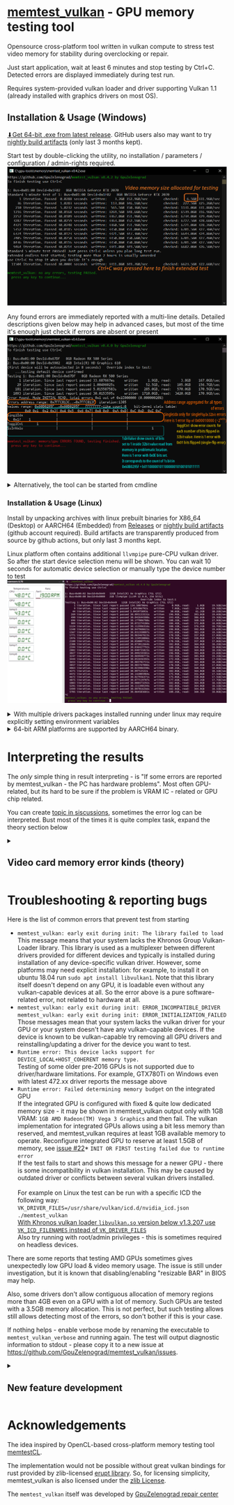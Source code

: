# [memtest_vulkan](https://github.com/GpuZelenograd/memtest_vulkan/blob/main/Readme.md) - GPU memory testing tool

Opensource cross-platform tool written in vulkan compute to stress test video memory for stability during overclocking or repair.

Just start application, wait at least 6 minutes and stop testing by Ctrl+C. Detected errors are displayed immediately during test run.

Requires system-provided vulkan loader and driver supporting Vulkan 1.1 (already installed with graphics drivers on most OS).

## Installation & Usage (Windows)

[⬇Get 64-bit .exe from latest release](https://github.com//GpuZelenograd/memtest_vulkan/releases#user-content-Downloads). GitHub users also may want to try [nightly build artifacts](https://github.com/GpuZelenograd/memtest_vulkan/actions) (only last 3 months kept).

Start test by double-clicking the utility, no installation / parameters / configuration / admin-rights required.
![WindowsScreenshot](.github/memtest_vulkan_windows_rtx2070.png)

Any found errors are immediately reported with a multi-line details. Detailed descriptions given below may help in advanced cases, but most of the time it's enough just check if errors are absent or present
<a id="errors_screenshot">![ErrorsScreenshot](.github/memtest_vulkan_windows_rx580.png)</a>


<details><summary>
Alternatively, the tool can be started from cmdline
</summary>
<pre>
C:\gpu-tools\memory>memtest_vulkan.exe
https://github.com/GpuZelenograd/memtest_vulkan v0.3.0 by GpuZelenograd
To finish testing use Ctrl+C

1: Bus=0x00:00 DevId=0x9A49   8GB Intel(R) Iris(R) Xe Graphics
Testing 1: Bus=0x00:00 DevId=0x9A49   8GB Intel(R) Iris(R) Xe Graphics
      1 iteration. Since last report passed 271.3561ms      written     1.8GB, read:     3.5GB     19.3GB/sec
      5 iteration. Since last report passed 1.0910091s      written     7.0GB, read:    14.0GB     19.2GB/sec
     42 iteration. Since last report passed 10.2049349s     written    64.8GB, read:   129.5GB     19.0GB/sec
    409 iteration. Since last report passed 100.2136744s    written   642.2GB, read:  1284.5GB     19.2GB/sec
    791 iteration. Since last report passed 100.0165577s    written   668.5GB, read:  1337.0GB     20.1GB/sec
   1173 iteration. Since last report passed 100.1249672s    written   668.5GB, read:  1337.0GB     20.0GB/sec
   1551 iteration. Since last report passed 100.0042873s    written   661.5GB, read:  1323.0GB     19.8GB/sec
(Ctrl-C pressed)
memtest_vulkan: no any errors, testing PASSed.
  press any key to continue...
</pre>
</details>

### Installation & Usage (Linux)

Install by unpacking archives with linux prebuilt binaries for X86_64 (Desktop) or AARCH64 (Embedded) from 
[Releases](https://github.com//GpuZelenograd/memtest_vulkan/releases#user-content-Downloads) or [nightly build artifacts](https://github.com/GpuZelenograd/memtest_vulkan/actions) (github account required). Build artifacts are transparently produced from source by github actions, but only last 3 months kept.


Linux platform often contains additional `llvmpipe` pure-CPU vulkan driver. So after the start device selection menu will be shown. You can wait 10 seconds for automatic device selection or manually type the device number to test
![LinuxScreenshot](.github/linux-laptop-igpu.png)


<details><summary>With multiple drivers packages installed running under linux may require explicitly setting environment variables
</summary>
The details & reasons about the variables are discussed in [troubleshooting section](#troubleshooting), here are only execution examples
<pre>
[user@host ~]$ VK_DRIVER_FILES=/usr/share/vulkan/icd.d/nvidia_icd.json ./memtest_vulkan
https://github.com/GpuZelenograd/memtest_vulkan v0.3.0 by GpuZelenograd
To finish testing use Ctrl+C

1: Bus=0x01:00 DevId=0x2204   24GB NVIDIA GeForce RTX 3090
Testing 1: Bus=0x01:00 DevId=0x2204   24GB NVIDIA GeForce RTX 3090
      1 iteration. Since last report passed 56.112854ms     written    19.5GB, read:    22.8GB    752.9GB/sec
     19 iteration. Since last report passed 1.011701765s    written   351.0GB, read:   409.5GB    751.7GB/sec
    199 iteration. Since last report passed 10.050222094s   written  3510.0GB, read:  4095.0GB    756.7GB/sec
   1954 iteration. Since last report passed 100.004113065s  written 34222.5GB, read: 39926.2GB    741.5GB/sec
^C
memtest_vulkan: no any errors, testing PASSed.
  press any key to continue...
</pre>

Example run with a single-wire/singe-bit error
<pre>
[user@host ~]$ ./memtest_vulkan
https://github.com/GpuZelenograd/memtest_vulkan v0.3.0 by GpuZelenograd
To finish testing use Ctrl+C

1: Bus=0x01:00 DevId=0x1B87   8GB NVIDIA P104-100
Testing 1: Bus=0x01:00 DevId=0x1B87   8GB NVIDIA P104-100
      1 iteration. Since last report passed 52.20479ms      written     3.8GB, read:     7.5GB    215.5GB/sec
     21 iteration. Since last report passed 1.0515038s      written    75.0GB, read:   150.0GB    214.0GB/sec
    216 iteration. Since last report passed 10.021230569s   written   731.2GB, read:  1462.5GB    218.9GB/sec
   2125 iteration. Since last report passed 100.010942973s  written  7158.8GB, read: 14317.5GB    214.7GB/sec
Error found. Mode NEXT_RE_READ, total errors 0x3C7EC3 out of 0x3C000000 (0.39384872%)
Errors address range: 0x9D66148C..=0xDCD3036B  deatils:
         0x0 0x1  0x2 0x3| 0x4 0x5  0x6 0x7| 0x8 0x9  0xA 0xB| 0xC 0xD  0xE 0xF
Err1BIdx                 |      1m         |                 |                 
   0x1?                  |      1m         |                 |                 
ErrBiCnt      3m 820k    |                 |                 |                 
MemBiCnt            1   2|  32 249 13645067| 15k 39k  81k142k|219k308k 398k468k
   0x1? 506k502k 448k353k|239k134k  63k 25k|79792113  310  43|   5        1    
actual_ff: 0 actual_max: 0xFFFFFFB7 actual_min: 0x00000730 done_iter_or_err:4294967295 iter:1 calc_param 0x00100107
Error found. Mode INITIAL_READ, total errors 0x7E0C6E out of 0x3C000000 (0.82062860%)
Errors address range: 0x11640B6C4..=0x1DFFFEFFF  deatils:
         0x0 0x1  0x2 0x3| 0x4 0x5  0x6 0x7| 0x8 0x9  0xA 0xB| 0xC 0xD  0xE 0xF
Err1BIdx                 |      3m         |                 |                 
   0x1?                  |      3m         |                 |                 
ErrBiCnt      6m   1m    |                 |      51    3 598|  302573   824924
   0x1?  1084402   772471|  22 878    7 152|   1   4    1    |                 
MemBiCnt                7|  43 285 15296317| 19k 50k 107k200k|326k483k 653k817k
   0x1? 949k  1m 999k886k|704k493k 297k149k| 62k 20k 57931263| 185  21    1    
actual_ff: 0 actual_max: 0xFFFFFF46 actual_min: 0x000000B0 done_iter_or_err:4294967295 iter:2160 calc_param 0x8708AB91
Runtime error: ERROR_DEVICE_LOST while getting () in context wait_for_fences
</pre>
...hangs in-kernel due to driver
</details>

<details><summary>
64-bit ARM platforms are supported by AARCH64 binary.
</summary>

Example run on NVIDIA Jetson
<pre>
jetson-nx-alpha :: ~ » ./memtest_vulkan
https://github.com/GpuZelenograd/memtest_vulkan v0.3.0 by GpuZelenograd
To finish testing use Ctrl+C

1: Bus=0x00:00 DevId=0xA5BA03D7   8GB NVIDIA Tegra Xavier (nvgpu)
Testing 1: Bus=0x00:00 DevId=0xA5BA03D7   8GB NVIDIA Tegra Xavier (nvgpu)
      1 iteration. Since last report passed 163.678336ms    written     2.4GB, read:     4.8GB     43.5GB/sec
      7 iteration. Since last report passed 1.045756448s    written    14.2GB, read:    28.5GB     40.9GB/sec
     61 iteration. Since last report passed 10.06722992s    written   128.2GB, read:   256.5GB     38.2GB/sec
    593 iteration. Since last report passed 100.063183744s  written  1263.5GB, read:  2527.0GB     37.9GB/sec
   1121 iteration. Since last report passed 100.043447136s  written  1254.0GB, read:  2508.0GB     37.6GB/sec
^C
memtest_vulkan: no any errors, testing PASSed.
  press any key to continue...
</pre>

Raspberry 4 with 64-bit Broadcom V3D vulkan driver is also supported, but the achieved performance is quite low. No GUI required, test can be started via SSH connection:
<pre>
root@raspberrypi:/root# ./memtest_vulkan
https://github.com/GpuZelenograd/memtest_vulkan v0.4.2 by GpuZelenograd
To finish testing use Ctrl+C

1: Bus=0x00:00 DevId=0xBE485FD3   1GB V3D 4.2
2: Bus=0x00:00 DevId=0x0000   2GB llvmpipe (LLVM 14.0.6, 128 bits)
(first device will be autoselected in 0 seconds)   Override index to test:
    ...first device autoselected
Standard 5-minute test of 1: Bus=0x00:00 DevId=0xBE485FD3   1GB V3D 4.2
      1 iteration. Passed  1.8044 seconds  written:    0.2GB   0.6GB/sec        checked:    0.5GB   0.4GB/sec
      2 iteration. Passed  1.8037 seconds  written:    0.2GB   0.6GB/sec        checked:    0.5GB   0.4GB/sec
      5 iteration. Passed  5.4135 seconds  written:    0.8GB   0.6GB/sec        checked:    1.5GB   0.4GB/sec
     22 iteration. Passed 30.6776 seconds  written:    4.2GB   0.6GB/sec        checked:    8.5GB   0.4GB/sec
     39 iteration. Passed 30.6716 seconds  written:    4.2GB   0.6GB/sec        checked:    8.5GB   0.4GB/sec
     56 iteration. Passed 30.6738 seconds  written:    4.2GB   0.6GB/sec        checked:    8.5GB   0.4GB/sec
     73 iteration. Passed 30.6744 seconds  written:    4.2GB   0.6GB/sec        checked:    8.5GB   0.4GB/sec
     90 iteration. Passed 30.6714 seconds  written:    4.2GB   0.6GB/sec        checked:    8.5GB   0.4GB/sec
    107 iteration. Passed 30.6736 seconds  written:    4.2GB   0.6GB/sec        checked:    8.5GB   0.4GB/sec
    124 iteration. Passed 30.6688 seconds  written:    4.2GB   0.6GB/sec        checked:    8.5GB   0.4GB/sec
    141 iteration. Passed 30.6810 seconds  written:    4.2GB   0.6GB/sec        checked:    8.5GB   0.4GB/sec
    158 iteration. Passed 30.6751 seconds  written:    4.2GB   0.6GB/sec        checked:    8.5GB   0.4GB/sec
Standard 5-minute test PASSed! Just press Ctrl+C unless you plan long test run.
Extended endless test started; testing more than 2 hours is usually unneeded
use Ctrl+C to stop it when you decide it's enough
    192 iteration. Passed 30.6733 seconds  written:    4.2GB   0.6GB/sec        checked:    8.5GB   0.4GB/sec
^C
memtest_vulkan: no any errors, testing PASSed.
  press any key to continue...
</pre></details>

# Interpreting the results

The _only_ simple thing in result interpreting - is "If some errors are reported by memtest_vulkan - the PC has hardware problems". Most often GPU-related, but its hard to be sure if the problem is VRAM IC - related or GPU chip related.

You can create [topic in siscussions](https://github.com/GpuZelenograd/memtest_vulkan/discussions/new?category=card-specific-memtest_vulkan-error-logs), sometimes the error log can be interpreted. Bust most of the times it is quite complex task, expand the theory section below

<details><summary>
      
## Video card memory error kinds (theory)

</summary>

### Classification of the errors by the "*what* have gone wrong"
* The single-bit errors like in an [image above](#errors_screenshot). Such errors are counted in ToggleCnt column 0x01 and the exact bit indices are counted in SingleIdx column. Such errors may be detected by EDC in theory if they occur during transmitting by EDC-enabled part of GPU<->memory wire. But I'm not sure if EDC helps if they occure when transmitting between gpu cache and gpu core or something like this.
* The errors on data-inversion bit (if not detected by EDC). Those should be counted in ToggleCnt columns 0x07/0x08 without SingleIdx info for them.
* The multi-bit transmission errors. Those should be counted in ToggleCnt columns above 0x01, without SingleIdx info for them.
* The errors flipped in the memory chips itself during data storage/"refresh cycles". This may be caused by too big period of refresh or other problems. memtest_vulkan uses a part of memory in a "write once at start but reread every time" pattern - it is the reason fot read GB is more then written GB. If a data flips inside this part of memory - there would be infinite log of error messages marked with "Mode NEXT_RE_READ" (in opposite to Mode INITIAL_READ). Lowering the clocks without restarting test doesn't get rid of such errors.
* The errors on the address-transmission bus. The metest_vulkan is designed to perform reads to the non-sequential series of medium-sized sequential blocks. And if the address is wrongly interpreted by a memory chip - the result is completely garbage from wrong cell. Data-bus EDC can't help here. Those errors typically gives completely random error patterns with normal distribution of bits count and flipped bits (so typical number of flipped bits are 12-20 of 32 and getting 1 flipped bit for this case is extremely unrealistic). The result looks like
```
Error found. Mode INITIAL_READ, total errors 0x2B788 out of 0x18000000 (0.04422069%)
Errors address range: 0x6000E900..=0xBFDFF9FF  iteration:38
values range: 0xFFFFA1A4..=0x0000166F   FFFFFFFF-like count:0    bit-level stats table:
         0x0 0x1  0x2 0x3| 0x4 0x5  0x6 0x7| 0x8 0x9  0xA 0xB| 0xC 0xD  0xE 0xF
SinglIdx                 |                 |                 |                 
TogglCnt                2|   7  18   95 264| 8451786 40056770| 11k 15k  20k 23k
   0x1?  23k 21k  17k 12k|81944859 24701266| 486 248   62  29|   4   2         
1sInValu                3|  19  66  223 700|17683704 6856 11k| 16k 21k  25k 26k
   0x1?  23k 17k  12k6327|2883 917  282  64|   9             |
```
* Other critical errors inside memory chips or memory controller. This gives normal distributions for TogglCnt, but for 1sInValu the distribution may be different - since critical internal errors may be reported by some fixed patterns (0x00000000, 0xFFFFFFFF - for some EDC problems, 0x0BADAC?? - for some NVIDIA problems).
* Memory errors in the areas where error counts are stored)) This often shows as millions of errors in all table entries, typically with the total errors greater than tested memory size. Such results are numerically garbage, but means that the gpu/memory is really mostly non-functional.
* The errors in GPU during calculation of addresses and desired values or in value comparison. This can lead to any pattern of reporting at all, since the logic of a program is broken.


### Orthogonal classification by "*when* things have gone wrong"
* Simplest situation: "errors appears immediately when GPU+memory operates at given frequency". The tests report such nearly immediately.
* Temperature-dependent: sometimes the system works fine at room temperature but after getting hot due to continuous load the errors are coming. To catch such errors some pre-heat time is needed, the 5-6 minutes of standard test are designed exactly to wait for achieving higher temperatures.
* Near-the-limit, rare-occurring errors. When hardware is working near its limits, the errors can present but be fairly rare or depend on the outer factors like "electrical power network noise caused by powering on a drill in a nearby office". Catching such errors may require 2-3 hours of test run.
* Lower-frequencies errors. Sometimes faulty memory or GPU can handle high-performance "huge frequency and medium timings" mode but fails to handle the low-performance "low frequency and small timings" mode.
* Frequency-switch errors. The GPU+memory may work fine at both high- and low-performance modes, but failing at the moment of the switching, while clocks and timings are adjusted.

Testing mode for the two later categories is still under development - it's tricky to check memory operation at lower frequency, since the driver nearly immediate switches to performance mode when load begins. However, v0.5 introduces a preliminary attempt to handle this. After initial pre-heat, the load is stopped for 15 seconds and then raises again.
</details>

# <a id="troubleshooting">Troubleshooting & reporting bugs</a>
Here is the list of common errors that prevent test from starting
* `memtest_vulkan: early exit during init: The library failed to load`<br>
This message means that your system lacks the Khronos Group Vulkan-Loader library. This library is used as a multiplexer between different drivers provided for different devices and typically is installed during installation of any device-specific vulkan driver. However, some platforms may need explicit installation: for example, to install it on ubuntu 18.04 run `sudo apt install libvulkan1`.
Note that this library itself doesn't depend on any GPU, it is loadable even without any vulkan-capable devices at all. So the error above is a pure software-related error, not related to hardware at all.
* `memtest_vulkan: early exit during init: ERROR_INCOMPATIBLE_DRIVER`<br>
`memtest_vulkan: early exit during init: ERROR_INITIALIZATION_FAILED`<br>
Those messages mean that your system lacks the vulkan driver for your GPU or your system doesn't have any vulkan-capable devices. If the device is known to be vulkan-capable try removing all GPU drivers and reinstalling/updating a driver for the device you want to test.
* `Runtime error: This device lacks support for DEVICE_LOCAL+HOST_COHERENT memory type.` <br>
Testing of some older pre-2016 GPUs is not supported due to driver/hardware limitations. For example, GTX780Ti on Windows even with latest 472.xx driver reports the message above
* `Runtime error: Failed determining memory budget` on the integrated GPU <br>
If the integrated GPU is configured with fixed & quite low dedicated memory size - it may be shown in memtest_vulkan output only with 1GB VRAM: `1GB AMD Radeon(TM) Vega 3 Graphics` and then fail. The vulkan implementation for integrated GPUs allows using a bit less memory than reserved, and memtest_vulkan requires at least 1GB available memory to operate. Reconfigure integrated GPU to reserve at least 1.5GB of memory, see [issue #22](https://github.com/GpuZelenograd/memtest_vulkan/issues/22)* `INIT OR FIRST testing failed due to runtime error` <br>
If the test fails to start and shows this message for a newer GPU - there is some incompatibility in vulkan installation. This may be caused by outdated driver or conflicts between several vulkan drivers installed. <br> <br>
For example on Linux the test can be run with a specific ICD the following way:<br>
`VK_DRIVER_FILES=/usr/share/vulkan/icd.d/nvidia_icd.json ./memtest_vulkan`<br>
[With Khronos vulkan loader `libvulkan.so` version below v1.3.207 use `VK_ICD_FILENAMES` instead of `VK_DRIVER_FILES`](https://github.com/KhronosGroup/Vulkan-Loader/blob/v1.3.233/docs/LoaderInterfaceArchitecture.md#table-of-debug-environment-variables)<br>
Also try running with root/admin privileges - this is sometimes required on headless devices.

There are some reports that testing AMD GPUs sometimes gives unexpectedly low GPU load & video memory usage. The issue is still under investigation, but it is known that disabling/enabling "resizable BAR" in BIOS may help.

Also, some drivers don't allow contiguous allocation of memory regions more than 4GB even on a GPU with a lot of memory. Such GPUs are tested with a 3.5GB memory allocation. This is not perfect, but such testing allows still allows detecting most of the errors, so don't bother if this is your case.

If nothing helps - enable verbose mode by renaming the executable to `memtest_vulkan_verbose` and running again. The test will output diagnostic information to stdout - please copy it to a new issue at https://github.com/GpuZelenograd/memtest_vulkan/issues.

<details><summary>

## <a id="development">New feature development</a>

</summary>
New ideas in the form of [suggestions via creating issues](https://github.com/GpuZelenograd/memtest_vulkan/issues) or pull requests are welcome. However, note that the tool is designed to be cross-platform, so an optimal way to add temperature and hardware monitoring is [relying on VK_KHR_performance_query extension](https://registry.khronos.org/vulkan/specs/1.3-extensions/man/html/VkPerformanceCounterUnitKHR.html), but unfortunately this extension isn't widely supported by 2022.

If you want to experiment with code modifications, there are two ways to do this:
 - the classic way of cloning repo, editing code and use locally-installed `cargo` to build binaries from modified rust source code
 - or the "fast way to make a small change relying on the github infrastructure". This can be useful if you are not familiar with building rust and don't plan to install it locally
      - fork this repository
      - enable workflows on the actions tab of the forked repository
      - edit&commit code changes (small changes are possible even via editing with a browser)
      - and github will build the binary from your changes for you as the artifacts on the actions tab in 5 minutes!
      
Since most of the time the GPUs are working fine, it may be hard to check the error handling behavior. The `MEMTEST_VULKAN_EMULATE_WRITE_BUG_ITERATION` environment variable was introduced to simplify this task. Set it to non-zero number generates 'fake' error during writing to the memory on the specified iteration that later would be found and reported during check stage.
</details>

# Acknowledgements
The idea inspired by OpenCL-based cross-platform memory testing tool [memtestCL](https://github.com/ihaque/memtestCL).

The implementation would not be possible without great vulkan bindings for rust provided by zlib-licensed [erupt library](https://gitlab.com/Friz64/erupt).
So, for licensing simplicity, memtest_vulkan is also licensed under the [zlib License](https://github.com/GpuZelenograd/memtest_vulkan/blob/main/LICENSE).

The `memtest_vulkan` itself was developed by [GpuZelenograd repair center](https://gpuzelenograd.github.io/README?memtest_vulkan)
